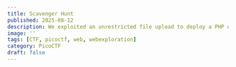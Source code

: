 ```yaml
---
title: Scavenger Hunt
published: 2025-08-12
description: We exploited an unrestricted file upload to deploy a PHP webshell, gaining command execution. Then, using sudo, we captured the flag.
image: ''
tags: [CTF, picoctf, web, webexploration]
category: PicoCTF
draft: false
---
```


